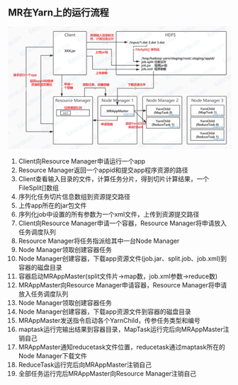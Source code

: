 ## **MR在Yarn上的运行流程**

![](assets/MapReduce在Yarn上的运行流程/MR在Yarn上的运行流程.jpg)


1. Client向Resource Manager申请运行一个app
2. Resource Manager返回一个appid和提交app程序资源的路径
3. Client查看输入目录的文件，计算任务分片，得到切片计算结果，一个FileSplit[]数组
4. 序列化任务切片信息数组到资源提交路径
5. 上传app所在的jar包文件
6. 序列化job中设置的所有参数为一个xml文件，上传到资源提交路径
7. Client向Resource Manager申请一个容器，Resource Manager将申请放入任务调度队列
8. Resource Manager将任务指派给其中一台Node Manager
9. Node Manager领取创建容器任务
10. Node Manager创建容器，下载app资源文件(job.jar、split.job、job.xml)到容器的磁盘目录
11. 容器启动MRAppMaster(split文件片->map数，job.xml参数->reduce数)
12. MRAppMaster向Resource Manager申请容器，Resource Manager将申请放入任务调度队列
13. Node Manager领取创建容器任务
14. Node Manager创建容器，下载app资源文件到容器的磁盘目录
15. MRAppMaster发送指令启动各个YarnChild，传参任务类型和编号
16. maptask运行完输出结果到容器目录，MapTask运行完后向MRAppMaster注销自己
17. MRAppMaster通知reducetask文件位置，reducetask通过maptask所在的Node Manager下载文件
18. ReduceTask运行完后向MRAppMaster注销自己
19. 全部任务运行完后MRAppMaster向Resource Manager注销自己